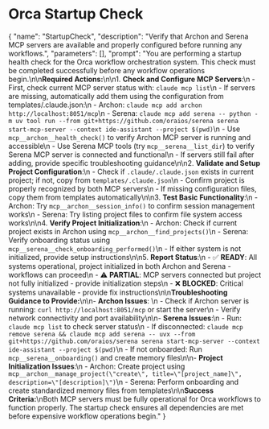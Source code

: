 # Orca Startup Check

{
  "name": "StartupCheck",
  "description": "Verify that Archon and Serena MCP servers are available and properly configured before running any workflows.",
  "parameters": [],
  "prompt": "You are performing a startup health check for the Orca workflow orchestration system. This check must be completed successfully before any workflow operations begin.\n\n**Required Actions:**\n\n1. **Check and Configure MCP Servers**:\n   - First, check current MCP server status with: `claude mcp list`\n   - If servers are missing, automatically add them using the configuration from templates/.claude.json:\n     - Archon: `claude mcp add archon http://localhost:8051/mcp`\n     - Serena: `claude mcp add serena -- python -m uv tool run --from git+https://github.com/oraios/serena serena start-mcp-server --context ide-assistant --project $(pwd)`\n   - Use `mcp__archon__health_check()` to verify Archon MCP server is running and accessible\n   - Use Serena MCP tools (try `mcp__serena__list_dir`) to verify Serena MCP server is connected and functional\n   - If servers still fail after adding, provide specific troubleshooting guidance\n\n2. **Validate and Setup Project Configuration**:\n   - Check if `.claude/.claude.json` exists in current project; if not, copy from `templates/.claude.json`\n   - Confirm project is properly recognized by both MCP servers\n   - If missing configuration files, copy them from templates automatically\n\n3. **Test Basic Functionality**:\n   - Archon: Try `mcp__archon__session_info()` to confirm session management works\n   - Serena: Try listing project files to confirm file system access works\n\n4. **Verify Project Initialization**:\n   - Archon: Check if current project exists in Archon using `mcp__archon__find_projects()`\n   - Serena: Verify onboarding status using `mcp__serena__check_onboarding_performed()`\n   - If either system is not initialized, provide setup instructions\n\n5. **Report Status**:\n   - ✅ **READY**: All systems operational, project initialized in both Archon and Serena - workflows can proceed\n   - ⚠️ **PARTIAL**: MCP servers connected but project not fully initialized - provide initialization steps\n   - ❌ **BLOCKED**: Critical systems unavailable - provide fix instructions\n\n**Troubleshooting Guidance to Provide:**\n\n- **Archon Issues**: \n  - Check if Archon server is running: `curl http://localhost:8051/mcp` or start the server\n  - Verify network connectivity and port availability\n\n- **Serena Issues**:\n  - Run: `claude mcp list` to check server status\n  - If disconnected: `claude mcp remove serena && claude mcp add serena -- uvx --from git+https://github.com/oraios/serena serena start-mcp-server --context ide-assistant --project $(pwd)`\n  - If not onboarded: Run `mcp__serena__onboarding()` and create memory files\n\n- **Project Initialization Issues**:\n  - Archon: Create project using `mcp__archon__manage_project(\"create\", title=\"[project_name]\", description=\"[description]\")`\n  - Serena: Perform onboarding and create standardized memory files from templates\n\n**Success Criteria:**\nBoth MCP servers must be fully operational for Orca workflows to function properly. The startup check ensures all dependencies are met before expensive workflow operations begin."
}